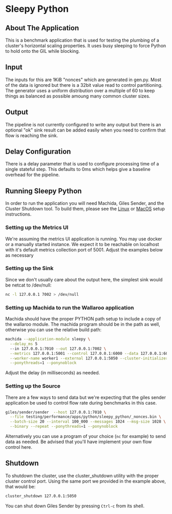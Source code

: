 # Sleepy Python

## About The Application

This is a benchmark application that is used for testing the plumbing of a cluster's horizontal scaling properties. It uses busy sleeping to force Python to hold onto the GIL while blocking.

## Input

The inputs for this are 1KiB "nonces" which are generated in gen.py. Most of the data is ignored but there is a 32bit value read to control partitioning. The generator uses a uniform distribution over a multiple of 60 to keep things as balanced as possible amoung many common cluster sizes.

## Output

The pipeline is not currently configured to write any output but there is an optional "ok" sink result can be added easily when you need to confirm that flow is reaching the sink.

## Delay Configuration

There is a delay parameter that is used to configure processing time of a single stateful step. This defaults to 0ms which helps give a baseline overhead for the pipeline.

## Running Sleepy Python

In order to run the application you will need Machida, Giles Sender, and the Cluster Shutdown tool. To build them, please see the [Linux](/book/getting-started/linux-setup.md) or [MacOS](/book/getting-started/macos-setup.md) setup instructions.

### Setting up the Metrics UI

We're assuming the metrics UI application is running. You may use docker or a manually started instance. We expect it to be reachable on localhost with it's default metrics collection port of 5001. Adjust the examples below as necessary

### Setting up the Sink

Since we don't usually care about the output here, the simplest sink would be netcat to /dev/null:

```bash
nc -l 127.0.0.1 7002 > /dev/null
```

### Setting up Machida to run the Wallaroo application

Machida should have the proper PYTHON path setup to include a copy of the wallaroo module. The machida program should be in the path as well, otherwise you can use the relative build path:

```bash
machida --application-module sleepy \
  --delay_ms 5
  --in 127.0.0.1:7010 --out 127.0.0.1:7002 \
  --metrics 127.0.0.1:5001 --control 127.0.0.1:6000 --data 127.0.0.1:6001 \
  --worker-name worker1 --external 127.0.0.1:5050 --cluster-initializer \
  --ponythreads=1 --ponynoblock
```

Adjust the delay (in milliseconds) as needed.

### Setting up the Source

There are a few ways to send data but we're expecting that the giles sender application be used to control flow rate during benchmarks in this case.

```bash
giles/sender/sender  --host 127.0.0.1:7010 \
  --file testing/performance/apps/python/sleepy_python/_nonces.bin \
  --batch-size 20 --interval 100_000 --messages 1024 --msg-size 1028 \
  --binary --repeat --ponythreads=1 --ponynoblock
```

Alternatively you can use a program of your choice (`nc` for example) to send data as needed. Be advised that you'll have implement your own flow control here.

## Shutdown

To shutdown the cluster, use the cluster_shutdown utility with the proper cluster control port. Using the same port we provided in the example above, that would be:

```bash
cluster_shutdown 127.0.0.1:5050
```

You can shut down Giles Sender by pressing `Ctrl-c` from its shell.
